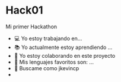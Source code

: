# Hack01
Mi primer Hackathon
- 💻 Yo estoy trabajando en...
- 📚 Yo actualmente estoy aprendiendo ...
- 📆 Yo estoy colaborando en este proyecto
- 🧮 Mis lenguajes favoritos son: ...
- 🔎 Buscame como jkevincp
-
